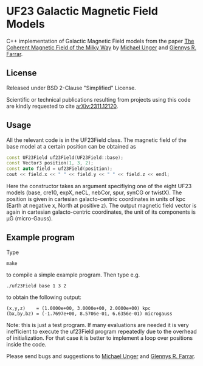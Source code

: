 UF23 Galactic Magnetic Field Models
===================================

C++ implementation of Galactic Magnetic Field models from the paper [The Coherent Magnetic Field of the Milky Way](https://arxiv.org/abs/2311.12120) by [Michael Unger](mailto:michael.unger@kit.edu) and [Glennys R. Farrar](mailto:gf25@nyu.edu).


## License

Released under BSD 2-Clause "Simplified" License.

Scientific or technical publications resulting from projects using this code are kindly requested to cite [arXiv:2311.12120](https://arxiv.org/abs/2311.12120).


## Usage

All the relevant code is in the UF23Field class. The magnetic field of the base model at a certain position can be obtained as
```C++
const UF23Field uf23Field(UF23Field::base);
const Vector3 position(1, 3, 2);
const auto field = uf23Field(position);
cout << field.x << " " << field.y << " " << field.z << endl;
```

Here the constructor takes an argument specifiying one of the eight UF23 models (base, cre10, expX, neCL, nebCor, spur, synCG or twistX). The position is given in cartesian galacto-centric coordinates in units of kpc (Earth at negative x, North at positive z). The output magnetic field vector is again in cartesian galacto-centric coordinates, the unit of its components is &mu;G (micro-Gauss).

## Example program

Type
```
make
```
to compile a simple example program. Then type e.g.
```
./uf23Field base 1 3 2
```
to obtain the following output:
```
(x,y,z)    = (1.0000e+00, 3.0000e+00, 2.0000e+00) kpc
(bx,by,bz) = (-1.7697e+00, 8.5706e-01, 6.6356e-01) microgauss
```

Note: this is just a test program. If many evaluations are needed it is very inefficient to execute the uf23Field program repeatedly due to the overhead of initialization. For that case it is better to implement a loop over positions inside the code.

 Please send bugs and suggestions to [Michael Unger](mailto:michael.unger@kit.edu) and [Glennys R. Farrar](mailto:gf25@nyu.edu).
